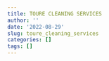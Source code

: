 ```yaml
---
title: TOURE CLEANING SERVICES
author: ''
date: '2022-08-29'
slug: toure_cleaning_services
categories: []
tags: []
---
```

